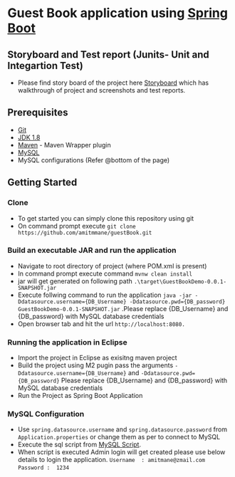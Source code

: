 #  Guest Book application using [Spring Boot](http://projects.spring.io/spring-boot/)

## Storyboard and Test report (Junits- Unit and Integartion Test)
- Please find story board of the project here [Storyboard](https://github.com/amitmmane/guestBook/blob/master/GuestBookDemo/documents/gbStoryboard.docx) which has walkthrough of project and screenshots and test reports.

## Prerequisites  

- [Git](https://git-scm.com/downloads)
- [JDK 1.8](http://www.oracle.com/technetwork/java/javase/downloads/jdk8-downloads-2133151.html)
- [Maven](https://maven.apache.org/) - Maven Wrapper plugin
- [MySQL](https://dev.mysql.com/downloads/)
- MySQL configurations (Refer @bottom of the page)

## Getting Started

### Clone
- To get started you can simply clone this repository using git
- On command prompt execute ```git clone https://github.com/amitmmane/guestBook.git```

### Build an executable JAR and run the application
- Navigate to root directory of project (where POM.xml is present)
- In command prompt execute command ```mvnw clean install```
- jar will get generated on following path `.\target\GuestBookDemo-0.0.1-SNAPSHOT.jar`
- Execute follwing command to run the application ```java -jar -Ddatasource.username={DB_Username} -Ddatasource.pwd={DB_password} GuestBookDemo-0.0.1-SNAPSHOT.jar```
  .Please replace {DB_Username}  and  {DB_password}  with MySQL database credentials
- Open browser tab and hit the url `http://localhost:8080.`

### Running the application in Eclipse
- Import the project in Eclipse as exisitng maven project
- Build the project using M2 pugin pass the arguments ``-Ddatasource.username={DB_Username}`` and ``-Ddatasource.pwd={DB_password}``
  Please replace {DB_Username}  and  {DB_password} with MySQL database credentials
- Run the Project as Spring Boot Application

### MySQL Configuration
- Use `spring.datasource.username` and `spring.datasource.password` from `Application.properties` or change them as per to connect to MySQL 
- Execute the sql script from [MySQL Script](https://github.com/amitmmane/guestBook/blob/master/GuestBookDemo/documents/gbscript.sql).
- When script is executed Admin login will get created please use below details to login the application.
  ``Username  : amitmane@zmail.com``
  ``Password :  1234``
